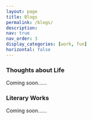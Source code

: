 ```yaml
---
layout: page
title: Blogs
permalink: /blogs/
description: 
nav: true
nav_order: 3
display_categories: [work, fun]
horizontal: false
---
```


### Thoughts about Life

Coming soon......

### Literary Works

Coming soon......
